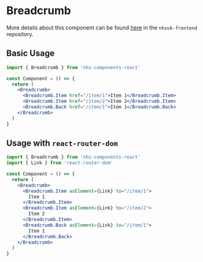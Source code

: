 # Breadcrumb

More details about this component can be found [here](https://github.com/nhsuk/nhsuk-frontend/tree/main/packages/components/breadcrumb) in the `nhsuk-frontend` repository.

## Basic Usage

```jsx
import { Breadcrumb } from 'nhs-components-react'

const Component = () => {
  return (
    <Breadcrumb>
      <Breadcrumb.Item href="/item/1">Item 1</Breadcrumb.Item>
      <Breadcrumb.Item href="/item/2">Item 2</Breadcrumb.Item>
      <Breadcrumb.Back href="/item/1">Item 1</Breadcrumb.Back>
    </Breadcrumb>
  )
}
```

## Usage with `react-router-dom`

```jsx
import { Breadcrumb } from 'nhs-components-react'
import { Link } from 'react-router-dom'

const Component = () => {
  return (
    <Breadcrumb>
      <Breadcrumb.Item asElement={Link} to="/item/1">
        Item 1
      </Breadcrumb.Item>
      <Breadcrumb.Item asElement={Link} to="/item/2">
        Item 2
      </Breadcrumb.Item>
      <Breadcrumb.Back asElement={Link} to="/item/1">
        Item 1
      </Breadcrumb.Back>
    </Breadcrumb>
  )
}
```
